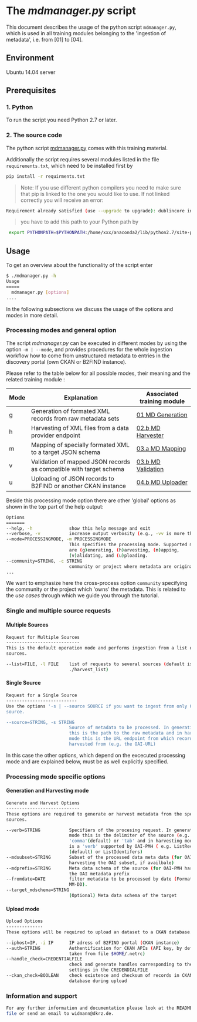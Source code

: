 # The *mdmanager.py* script
This document describes the usage of the python script `mdmanager.py`,
which is used in all training modules belonging to the 'ingestion of metadata', i.e. from [01] to [04].

## Environment
Ubuntu 14.04 server

## Prerequisites

### 1. Python
To run the script you need Python 2.7 or later.

### 2. The source code
The python script [mdmanager.py](mdmanager.py) comes with this training material.

Additionally the script requires several modules listed in the file `requirements.txt`, which need to be installed first by

```sh
pip install -r requirments.txt
```
 > Note: If you use different python compilers you need to make sure that pip is linked to the one you would like to use. If not linked correctly you will receive an error:
 ```sh
 Requirement already satisfied (use --upgrade to upgrade): dublincore in /home/xxx/anaconda2/lib/python2.7/site-packages
```
> you have to add this path to your Python path by
```sh
 export PYTHONPATH=$PYTHONPATH:/home/xxx/anaconda2/lib/python2.7/site-packages/
```

## Usage
To get an overview about the functionality of the script enter
```sh
$ ./mdmanager.py -h
Usage
=====
  mdmanager.py [options]
....
```

In the following subsections we discuss the usage of the options and modes in more detail.

### Processing modes and general option
The script *mdmanager.py* can be executed in different modes by using the option `-m | --mode`,
and provides procedures for the whole ingestion workflow how to come from unstructured metadata to entries in the discovery portal (own CKAN or B2FIND instance).

Please refer to the table below for all possible modes, their meaning and the related training module :

Mode | Explanation | Associated training module |
------|-------------------|---------------------|
g | Generation of formated XML records from raw metadata sets | [01 MD Generation ](01.b-generate-metadata.md) |
h | Harvesting of XML files from a data provider endpoint | [02.b MD Harvester ](02.b-OAI-harvester.md) |
m | Mapping of specially formated XML to a target JSON schema | [03.a MD Mapping ](03.a-map-metadata.md) |
v | Validation of mapped JSON records as compatible with target schema | [03.b MD Validation ](03.b-validate-metadata.md) | 
u | Uploading of JSON records to B2FIND or another CKAN instance |  [04.b MD Uploader ](04.b-upload-metadata.md) |

Beside this processing mode option there are other 'global' options as shown in the top part of the help output:

```sh
Options
=======
--help, -h              show this help message and exit
--verbose, -v           increase output verbosity (e.g., -vv is more than -v)
--mode=PROCESSINGMODE, -m PROCESSINGMODE
                        This specifies the processing mode. Supported modes
                        are (g)enerating, (h)arvesting, (m)apping,
                        (v)alidating, and (u)ploading.
--community=STRING, -c STRING
                        community or project where metadata are originated.
...
```

We want to emphasize here the cross-process option `community` specifying the community or the project which 'owns' the metadata.
This is related to the *use cases* through which we guide you through the tutorial. 

### Single and multiple source requests

#### Multiple Sources

```sh
Request for Multiple Sources
----------------------------
This is the default operation mode and performs ingestion from a list of
sources.

--list=FILE, -l FILE    list of requests to several sources (default is
                        ./harvest_list)
```

#### Single Source
```sh
Request for a Single Source
---------------------------
Use the options '-s | --source SOURCE if you want to ingest from only ONE
source.

--source=STRING, -s STRING
                        Source of metadata to be processed. In generation mode
                        this is the path to the raw metadata and in harvesting
                        mode this is the URL endpoint from which records are
                        harvested from (e.g. the OAI-URL)
```

In this case the other options, which depend on the excecuted processing mode and are explained below, must be as well explicitly specified.

### Processing mode specific options

#### Generation and Harvesting mode

```sh
Generate and Harvest Options
----------------------------
These options are required to generate or harvest metadata from the specified
sources.

--verb=STRING           Specifiers of the procesing request. In generation
                        mode this is the delimiter of the source (e.g.
                        'comma'(default) or 'tab' and in harvesting mode this
                        is a 'verb' supported by OAI-PMH ( e.g. ListRecords
                        (default) or ListIdentifers)
--mdsubset=STRING       Subset of the processed data meta data (for OAI-PMH
                        harvesting the OAI subset, if availbale)
--mdprefix=STRING       Meta data schema of the source (for OAI-PMH harvesting
                        the OAI metadata prefix
--fromdate=DATE         filter metadata to be processed by date (Format: YYYY-
                        MM-DD).
--target_mdschema=STRING
                        (Optional) Meta data schema of the target
```

#### Upload mode

```sh
Upload Options
--------------
These options will be required to upload an dataset to a CKAN database.

--iphost=IP, -i IP      IP adress of B2FIND portal (CKAN instance)
--auth=STRING           Authentification for CKAN APIs (API key, by default
                        taken from file $HOME/.netrc)
--handle_check=CREDENTIALFILE
                        check and generate handles corresponding to the
                        settings in the CREDENDIALFILE
--ckan_check=BOOLEAN    check existence and checksum of records in CKAN
                        database during upload
```

### Information and support

```sh
For any further information and documentation please look at the README.md
file or send an email to widmann@dkrz.de.
```
